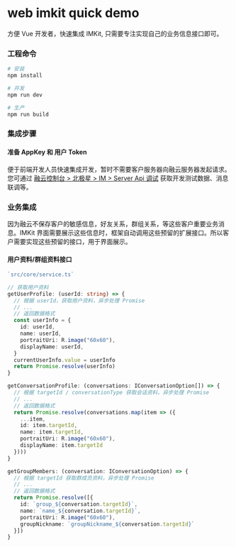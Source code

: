 # web imkit quick demo

方便 Vue 开发者，快速集成 IMKit, 只需要专注实现自己的业务信息接口即可。

### 工程命令

```bash
# 安装
npm install

# 开发
npm run dev

# 生产
npm run build
```

### 集成步骤

#### 准备 AppKey 和 用户 Token
便于前端开发人员快速集成开发，暂时不需要客户服务器向融云服务器发起请求。
您可通过 [融云控制台 > 北极星 > IM > Server Api 调试](https://console.rongcloud.cn/agile/formwork/imServerApi/index) 获取开发测试数据、消息联调等。

### 业务集成

因为融云不保存客户的敏感信息，好友关系，群组关系，等这些客户重要业务消息。IMKit 界面需要展示这些信息时，框架自动调用这些预留的扩展接口。所以客户需要实现这些预留的接口，用于界面展示。

#### 用户资料/群组资料接口

```typescript
`src/core/service.ts`

// 获取用户资料
getUserProfile: (userId: string) => {
  // 根据 userId，获取用户资料，异步处理 Promise
  // ...
  // 返回数据格式
  const userInfo = {
    id: userId,
    name: userId,
    portraitUri: R.image("60x60"),
    displayName: userId,
  }
  currentUserInfo.value = userInfo
  return Promise.resolve(userInfo)
}

getConversationProfile: (conversations: IConversationOption[]) => {
  // 根据 targetId / conversationType 获取会话资料，异步处理 Promise
  // ...
  // 返回数据格式
  return Promise.resolve(conversations.map(item => ({
    ...item,
    id: item.targetId,
    name: item.targetId,
    portraitUri: R.image("60x60"),
    displayName: item.targetId
  })))
}

getGroupMembers: (conversation: IConversationOption) => {
  // 根据 targetId 获取群成员资料，异步处理 Promise
  // ...
  // 返回数据格式
  return Promise.resolve([{
    id: `group_${conversation.targetId}`,
    name: `name_${conversation.targetId}`,
    portraitUri: R.image("60x60"),
    groupNickname: `groupNickname_${conversation.targetId}`
  }])
}
```